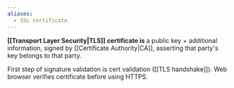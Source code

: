 ```yaml
---
aliases:
  - SSL certificate
---
```

**[[Transport Layer Security|TLS]] certificate is** a public key + additional information, signed by [[Certificate Authority|CA]], asserting that party's key belongs to that party.

First step of signature validation is cert validation ([[TLS handshake]]).
Web browser verifies certificate before using HTTPS.
